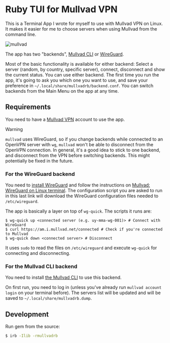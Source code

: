 # Ruby TUI for Mullvad VPN

This is a Terminal App I wrote for myself to use with Mullvad VPN on Linux. It makes it easier for me to choose servers when using Mullvad from the command line.

![mullvad](https://github.com/user-attachments/assets/1c628381-9a7c-40f4-9376-2f65496b2bc8)

The app has two "backends", [Mullvad CLI](https://mullvad.net/en/help/how-use-mullvad-cli) or [WireGuard](https://mullvad.net/en/help/wireguard-and-mullvad-vpn).

Most of the basic functionality is available for either backend: Select a server (random, by country, specific server), connect, disconnect and show the current status. You can use either backend. The first time you run the app, it's going to ask you which one you want to use, and save your preference in `~/.local/share/mullvadrb/backend.conf`. You can switch backends from the Main Menu on the app at any time.

## Requirements

You need to have a [Mullvad VPN](https://mullvad.net) account to use the app.

> [!WARNING]
> `mullvad` uses WireGuard, so if you change backends while connected to an OpenVPN server with `wg`, `mullvad` won't be able to disconnect from the OpenVPN connection.
> In general, it's a good idea to stick to one backend, and disconnect from the VPN before switching backends.
> This might potentially be fixed in the future.

### For the WireGuard backend

You need to [install WireGuard](https://www.wireguard.com/install/) and follow the instructions on [Mullvad: WireGuard on Linux terminal](https://mullvad.net/en/help/wireguard-and-mullvad-vpn). The configuration script you are asked to run in this last link will download the WireGuard configuration files needed to `/etc/wireguard`.

The app is basically a layer on top of `wg-quick`. The scripts it runs are:
```
$ wg-quick up <connected server (e.g. uy-mma-wg-001)> # Connect with WireGuard
$ curl https://am.i.mullvad.net/connected # Check if you're connected to Mullvad
$ wg-quick down <connected server> # Disconnect
```
It uses `sudo` to read the files on `/etc/wireguard` and execute `wg-quick` for connecting and disconnecting.

### For the Mullvad CLI backend

You need to install [the Mullvad CLI](https://mullvad.net/en/download/vpn/linux) to use this backend.

On first run, you need to log in (unless you've already run `mullvad account login` on your terminal before). The servers list will be updated and will be saved to `~/.local/share/mullvadrb.dump`.

## Development

Run gem from the source:

```bash
$ irb -Ilib -rmullvadrb
```
